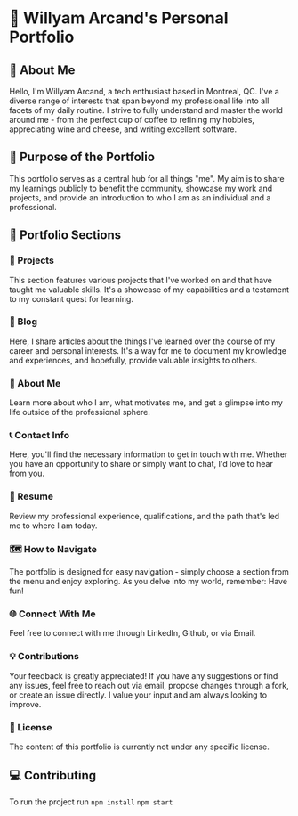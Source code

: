 # 👋 Willyam Arcand's Personal Portfolio
## 📖 About Me
Hello, I'm Willyam Arcand, a tech enthusiast based in Montreal, QC. I've a diverse range of interests that span beyond my professional life into all facets of my daily routine. I strive to fully understand and master the world around me - from the perfect cup of coffee to refining my hobbies, appreciating wine and cheese, and writing excellent software.

## 🎯 Purpose of the Portfolio
This portfolio serves as a central hub for all things "me". My aim is to share my learnings publicly to benefit the community, showcase my work and projects, and provide an introduction to who I am as an individual and a professional.

## 📂 Portfolio Sections
### 🚀 Projects
This section features various projects that I've worked on and that have taught me valuable skills. It's a showcase of my capabilities and a testament to my constant quest for learning.

### 📝 Blog
Here, I share articles about the things I've learned over the course of my career and personal interests. It's a way for me to document my knowledge and experiences, and hopefully, provide valuable insights to others.

### 👤 About Me
Learn more about who I am, what motivates me, and get a glimpse into my life outside of the professional sphere.

### 📞 Contact Info
Here, you'll find the necessary information to get in touch with me. Whether you have an opportunity to share or simply want to chat, I'd love to hear from you.

### 📄 Resume
Review my professional experience, qualifications, and the path that's led me to where I am today.

### 🗺️ How to Navigate
The portfolio is designed for easy navigation - simply choose a section from the menu and enjoy exploring. As you delve into my world, remember: Have fun!

### 🌐 Connect With Me
Feel free to connect with me through LinkedIn, Github, or via Email.

### 💡 Contributions
Your feedback is greatly appreciated! If you have any suggestions or find any issues, feel free to reach out via email, propose changes through a fork, or create an issue directly. I value your input and am always looking to improve.

### 📜 License
The content of this portfolio is currently not under any specific license.

## 💻 Contributing 
To run the project run 
`npm install`
`npm start`
